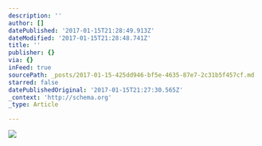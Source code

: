 ```yaml
---
description: ''
author: []
datePublished: '2017-01-15T21:28:49.913Z'
dateModified: '2017-01-15T21:28:48.741Z'
title: ''
publisher: {}
via: {}
inFeed: true
sourcePath: _posts/2017-01-15-425dd946-bf5e-4635-87e7-2c31b5f457cf.md
starred: false
datePublishedOriginal: '2017-01-15T21:27:30.565Z'
_context: 'http://schema.org'
_type: Article

---
```

![](https://the-grid-user-content.s3-us-west-2.amazonaws.com/78a07f57-11f4-4e70-862b-bf80192b95a7.png)